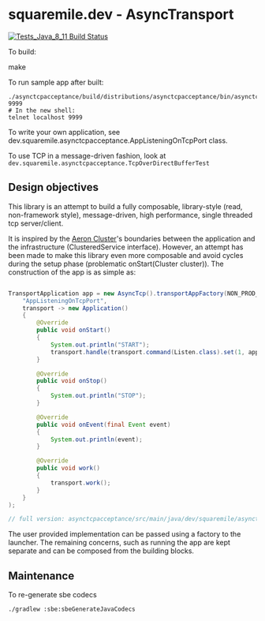 # squaremile.dev - AsyncTransport

[![Tests_Java_8_11 Build Status](https://github.com/squaremiledev/asynctransport/workflows/Tests_Java_8_11/badge.svg)](https://github.com/squaremiledev/asynctransport/actions?query=workflow%3ATests_Java_8_11)

To build:

make

To run sample app after built:

```
./asynctcpacceptance/build/distributions/asynctcpacceptance/bin/asynctcpacceptance 9999
# In the new shell:
telnet localhost 9999
```

To write your own application, see dev.squaremile.asynctcpacceptance.AppListeningOnTcpPort class.

To use TCP in a message-driven fashion, look at `dev.squaremile.asynctcpacceptance.TcpOverDirectBufferTest`

## Design objectives

This library is an attempt to build a fully composable, library-style (read, non-framework style),
message-driven, high performance, single threaded tcp server/client.

It is inspired by the [Aeron Cluster](https://github.com/real-logic/aeron/tree/master/aeron-cluster)'s boundaries
between the application and the infrastructure (ClusteredService interface).
However, an attempt has been made to make this library even more composable
and avoid cycles during the setup phase (problematic onStart(Cluster cluster)).
The construction of the app is as simple as:

```java

TransportApplication app = new AsyncTcp().transportAppFactory(NON_PROD_GRADE).create(
    "AppListeningOnTcpPort",
    transport -> new Application()
    {
        @Override
        public void onStart()
        {
            System.out.println("START");
            transport.handle(transport.command(Listen.class).set(1, appPort));
        }

        @Override
        public void onStop()
        {
            System.out.println("STOP");
        }

        @Override
        public void onEvent(final Event event)
        {
            System.out.println(event);
        }

        @Override
        public void work()
        {
            transport.work();
        }
    }
);

// full version: asynctcpacceptance/src/main/java/dev/squaremile/asynctcpacceptance/AppListeningOnTcpPort.java

```

The user provided implementation can be passed using a factory to the launcher.
The remaining concerns, such as running the app are kept separate and can be composed from the building blocks.


## Maintenance

To re-generate sbe codecs

```
./gradlew :sbe:sbeGenerateJavaCodecs
```
